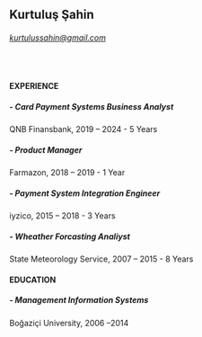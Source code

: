 ## Kurtuluş Şahin
###### kurtulussahin@gmail.com
<br />

#### EXPERIENCE

  ##### - Card Payment Systems Business Analyst 
  QNB Finansbank, 2019 – 2024 - 5 Years


  ##### - Product Manager 
  Farmazon, 2018 – 2019 - 1 Year


  ##### - Payment System Integration Engineer 
  iyzico, 2015 – 2018 - 3 Years


  ##### - Wheather Forcasting Analiyst 
  State Meteorology Service, 2007 – 2015 - 8 Years


#### EDUCATION	
  
  ##### - Management Information Systems 
  Boğaziçi University, 2006 –2014

  
